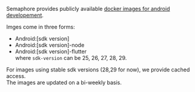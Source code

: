 Semaphore provides publicly available [docker images for android developement](https://hub.docker.com/r/semaphoreci/android).

Imges come in three forms:
- Android:[sdk version]
- Android:[sdk version]-node
- Android:[sdk version]-flutter<br/>
where `sdk-version` can be 25, 26, 27, 28, 29.

For images using stable sdk versions (28,29 for now), we provide cached access.<br/>
The images are updated on a bi-weekly basis.
